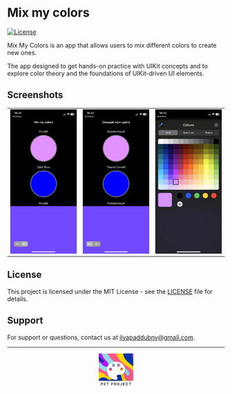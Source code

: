 # Mix my colors

[![License](https://img.shields.io/badge/license-MIT-blue.svg)](License)

Mix My Colors is an app that allows users to mix different colors to create new ones. 

The app designed to get hands-on practice with UIKit concepts and to explore color theory and the foundations of UIKit-driven UI elements.

## Screenshots
<p align="center">
  <table>
    <tr>
      <td align="center">
        <img src="https://github.com/ilyapaddubny/Mix-my-colors/blob/master/IMG_4363.PNG" width="300" alt="Screenshot 1">
      </td>
      <td align="center">
        <img src="https://github.com/ilyapaddubny/Mix-my-colors/blob/master/IMG_4364.PNG" width="300" alt="Screenshot 2">
      </td>
      <td align="center">
        <img src="https://github.com/ilyapaddubny/Mix-my-colors/blob/master/IMG_4365.PNG" width="300" alt="Screenshot 2">
      </td>
    </tr>
  </table>
</p>


## License

This project is licensed under the MIT License - see the [LICENSE](License) file for details.

## Support

For support or questions, contact us at [ilyapaddubny@gmail.com](mailto:ilyapaddubny@gmail.com).

---
<p align="center">
  <img src="https://github.com/ilyapaddubny/Mix-my-colors/blob/master/Mix%20my%20colors/Assets.xcassets/AppIcon.appiconset/AppIcon~ios-marketing.png" width="80" alt="App Icon">
</p>
